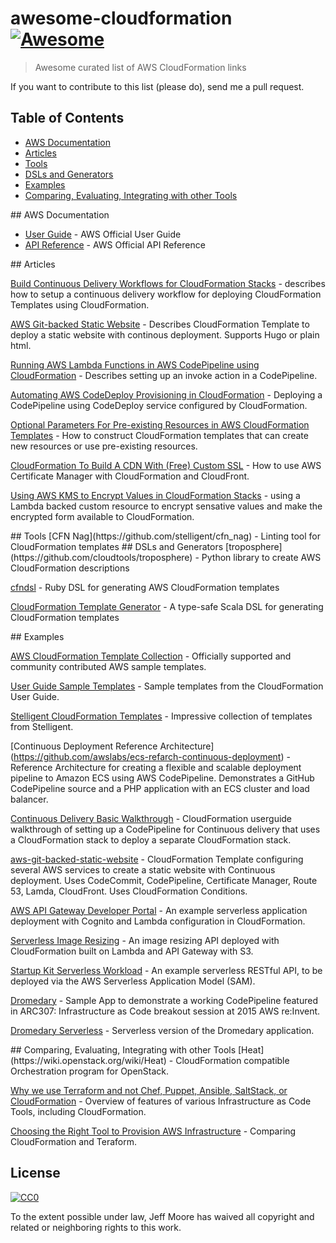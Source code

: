 # awesome-cloudformation [![Awesome](https://cdn.rawgit.com/sindresorhus/awesome/d7305f38d29fed78fa85652e3a63e154dd8e8829/media/badge.svg)](https://github.com/sindresorhus/awesome)

> Awesome curated list of AWS CloudFormation links

If you want to contribute to this list (please do), send me a pull request.

## Table of Contents

<!-- MarkdownTOC depth=4 -->

- [AWS Documentation](#aws)
- [Articles](#articles)
- [Tools](#tools)
- [DSLs and Generators](#dsls)
- [Examples](#examples)
- [Comparing, Evaluating, Integrating with other Tools](#other-tools)

<!-- /MarkdownTOC -->

<a name="aws" />
## AWS Documentation

* [User Guide](http://docs.aws.amazon.com/AWSCloudFormation/latest/UserGuide/Welcome.html) - AWS Official User Guide
* [API Reference](http://docs.aws.amazon.com/AWSCloudFormation/latest/APIReference/Welcome.html) - AWS Official API Reference

<a name="articles" />
## Articles

[Build Continuous Delivery Workflows for CloudFormation Stacks](https://aws.amazon.com/blogs/aws/codepipeline-update-build-continuous-delivery-workflows-for-cloudformation-stacks/) - 
describes how to setup a continuous delivery workflow for deploying CloudFormation Templates using CloudFormation.

[AWS Git-backed Static Website](https://alestic.com/2016/10/aws-git-backed-static-website/) -
Describes CloudFormation Template to deploy a static website with continous deployment.  Supports Hugo or plain html.

[Running AWS Lambda Functions in AWS CodePipeline using CloudFormation](https://stelligent.com/2016/02/08/aws-lambda-functions-aws-codepipeline-cloudformation/) -
Describes setting up an invoke action in a CodePipeline.

[Automating AWS CodeDeploy Provisioning in CloudFormation](https://stelligent.com/2016/01/15/automating-aws-codedeploy-provisioning-in-cloudformation/) -
Deploying a CodePipeline using CodeDeploy service configured by CloudFormation.

[Optional Parameters For Pre-existing Resources in AWS CloudFormation Templates](https://alestic.com/2016/11/aws-cloudformation-optional-resources/) -
How to construct CloudFormation templates that can create new resources or use pre-existing resources.

[CloudFormation To Build A CDN With (Free) Custom SSL](https://serverlesscode.com/post/acm-certificates-in-cloudformation/) -
How to use AWS Certificate Manager with CloudFormation and CloudFront.

[Using AWS KMS to Encrypt Values in CloudFormation Stacks](https://ben.fogbutter.com/2016/02/22/using-kms-to-encrypt-cloud-formation-values.html) - using a Lambda backed custom resource to encrypt sensative values and make the encrypted form available to CloudFormation.

<a name="tools" />
## Tools
[CFN Nag](https://github.com/stelligent/cfn_nag) - Linting tool for CloudFormation templates

<a name="dsls" />
## DSLs and Generators
[troposphere](https://github.com/cloudtools/troposphere) - Python library to create AWS CloudFormation descriptions

[cfndsl](https://github.com/stevenjack/cfndsl) - Ruby DSL for generating AWS CloudFormation templates

[CloudFormation Template Generator](https://github.com/MonsantoCo/cloudformation-template-generator) - 
A type-safe Scala DSL for generating CloudFormation templates

<a name="examples" />
## Examples

[AWS CloudFormation Template Collection](https://github.com/awslabs/aws-cloudformation-templates) - Officially supported 
and community contributed AWS sample templates.

[User Guide Sample Templates](http://docs.aws.amazon.com/AWSCloudFormation/latest/UserGuide/cfn-sample-templates.html) -
Sample templates from the CloudFormation User Guide.

[Stelligent CloudFormation Templates](https://github.com/stelligent/cloudformation_templates) -
Impressive collection of templates from Stelligent.

[Continuous Deployment Reference Architecture] (https://github.com/awslabs/ecs-refarch-continuous-deployment) - Reference Architecture for creating a flexible and scalable deployment pipeline to Amazon ECS using AWS CodePipeline.  Demonstrates
a GitHub CodePipeline source and a PHP application with an ECS cluster and load balancer.

[Continuous Delivery Basic Walkthrough](http://docs.aws.amazon.com/AWSCloudFormation/latest/UserGuide//continuous-delivery-codepipeline-basic-walkthrough.html) -
CloudFormation userguide walkthrough of setting up a CodePipeline for Continuous delivery that uses a CloudFormation
stack to deploy a separate CloudFormation stack.

[aws-git-backed-static-website](https://github.com/alestic/aws-git-backed-static-website) -
CloudFormation Template configuring several AWS services to create a static website with Continuous deployment.
Uses CodeCommit, CodePipeline, Certificate Manager, Route 53, Lamda, CloudFront.  Uses CloudFormation Conditions.

[AWS API Gateway Developer Portal](https://github.com/awslabs/aws-api-gateway-developer-portal) - An example serverless application deployment with Cognito and Lambda configuration in CloudFormation.

[Serverless Image Resizing](https://github.com/awslabs/serverless-image-resizing) - An image resizing API deployed
with CloudFormation built on Lambda and API Gateway with S3.

[Startup Kit Serverless Workload](https://github.com/awslabs/startup-kit-serverless-workload) - An example serverless RESTful API, to be deployed via the AWS Serverless Application Model (SAM).

[Dromedary](https://github.com/stelligent/dromedary) -
Sample App to demonstrate a working CodePipeline featured in ARC307: Infrastructure as Code breakout session at 2015 AWS re:Invent.

[Dromedary Serverless](https://github.com/stelligent/dromedary-serverless) -
Serverless version of the Dromedary application.

<a name="other-tools" />
## Comparing, Evaluating, Integrating with other Tools
[Heat](https://wiki.openstack.org/wiki/Heat) - CloudFormation compatible Orchestration program for OpenStack.

[Why we use Terraform and not Chef, Puppet, Ansible, SaltStack, or CloudFormation](https://blog.gruntwork.io/why-we-use-terraform-and-not-chef-puppet-ansible-saltstack-or-cloudformation-7989dad2865c#.8bkq5jc9z) - Overview of features of various Infrastructure as Code Tools, including CloudFormation.

[Choosing the Right Tool to Provision AWS Infrastructure](https://www.thoughtworks.com/insights/blog/choosing-right-tool-provision-aws-infrastructure) - Comparing CloudFormation and Teraform.

## License

[![CC0](http://mirrors.creativecommons.org/presskit/buttons/88x31/svg/cc-zero.svg)](https://creativecommons.org/publicdomain/zero/1.0/)

To the extent possible under law, Jeff Moore has waived all copyright and related or neighboring rights to this work.

